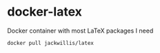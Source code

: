 # docker-latex

Docker container with most LaTeX packages I need 

```bash
docker pull jackwillis/latex
```
